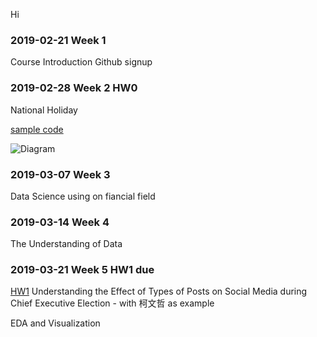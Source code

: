 Hi



### 2019-02-21 Week 1
Course Introduction
Github signup

### 2019-02-28 Week 2  HW0
National Holiday

[sample code](https://github.com/MiccWan/Political-News-Analysis/blob/master/final_demo/final_report.ipynb/)

![Diagram](https://github.com/StegoHo/-/blob/master/Diagram.png)

### 2019-03-07 Week 3 
Data Science using on fiancial field

### 2019-03-14 Week 4 
The Understanding of Data

### 2019-03-21 Week 5  HW1 due
[HW1](https://github.com/StegoHo/CSX-4001/blob/master/HW1.rmd)
    Understanding the Effect of Types of Posts on Social Media during Chief Executive Election - with 柯文哲 as example

EDA and Visualization

